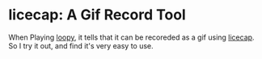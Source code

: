 
# licecap: A Gif Record Tool

When Playing [loopy](http://ncase.me/loopy/), it tells that it can be recoreded as a gif using [licecap](http://www.cockos.com/licecap/). So I try it out, and find it's very easy to use.